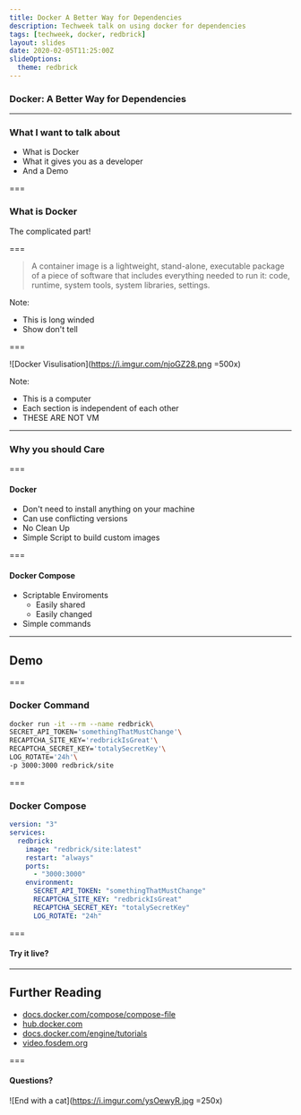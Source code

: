 ```yaml
---
title: Docker A Better Way for Dependencies
description: Techweek talk on using docker for dependencies
tags: [techweek, docker, redbrick]
layout: slides
date: 2020-02-05T11:25:00Z
slideOptions:
  theme: redbrick
---
```


### Docker: A Better Way for Dependencies

---

### What I want to talk about

- What is Docker<!-- .element: class="fragment" data-fragment-index="1" -->
- What it gives you as a
  developer<!-- .element: class="fragment" data-fragment-index="2" -->
- And a Demo<!-- .element: class="fragment" data-fragment-index="3" -->

===

### What is Docker

The complicated part!

===

> A container image is a lightweight, stand-alone, executable package of a piece
> of software that includes everything needed to run it: code, runtime, system
> tools, system libraries, settings.

Note:

- This is long winded
- Show don't tell

===

![Docker Visulisation](https://i.imgur.com/njoGZ28.png =500x)

Note:

- This is a computer
- Each section is independent of each other
- THESE ARE NOT VM

---

### Why you should Care

===

#### Docker

- Don't need to install anything on your machine
- Can use conflicting versions
- No Clean Up
- Simple Script to build custom images

===

#### Docker Compose

- Scriptable Enviroments
  - Easily shared
  - Easily changed
- Simple commands

---

## Demo

===

### Docker Command

```bash
docker run -it --rm --name redbrick\
SECRET_API_TOKEN='somethingThatMustChange'\
RECAPTCHA_SITE_KEY='redbrickIsGreat'\
RECAPTCHA_SECRET_KEY='totalySecretKey'\
LOG_ROTATE='24h'\
-p 3000:3000 redbrick/site
```

===

### Docker Compose

```yaml
version: "3"
services:
  redbrick:
    image: "redbrick/site:latest"
    restart: "always"
    ports:
      - "3000:3000"
    environment:
      SECRET_API_TOKEN: "somethingThatMustChange"
      RECAPTCHA_SITE_KEY: "redbrickIsGreat"
      RECAPTCHA_SECRET_KEY: "totalySecretKey"
      LOG_ROTATE: "24h"
```

===

#### Try it live?

---

## Further Reading

- [docs.docker.com/compose/compose-file](https://docs.docker.com/compose/compose-file/)
- [hub.docker.com](https://hub.docker.com/)
- [docs.docker.com/engine/tutorials](https://docs.docker.com/engine/tutorials/)
- [video.fosdem.org](https://video.fosdem.org)

===

#### Questions?

![End with a cat](https://i.imgur.com/ysOewyR.jpg =250x)
